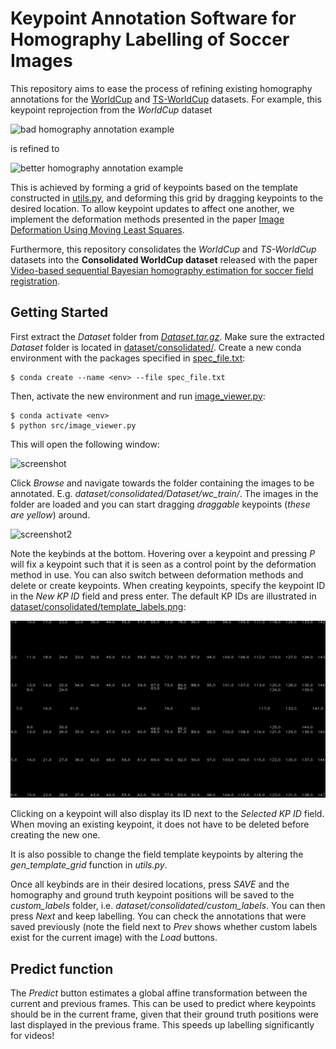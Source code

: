 # Keypoint Annotation Software for Homography Labelling of Soccer Images

This repository aims to ease the process of refining existing homography annotations for the [WorldCup](https://nhoma.github.io/) and [TS-WorldCup](https://github.com/ericsujw/KpSFR) datasets. 
For example, this keypoint reprojection from the *WorldCup* dataset

![bad homography annotation example](images/train26.jpg "Bad homography annotation")

is refined to

![better homography annotation example](images/train26cust.jpg "Better homography annotation")

This is achieved by forming a grid of keypoints based on the template constructed in [utils.py](src/utils.py), and deforming this grid by dragging
keypoints to the desired location. To allow keypoint updates to affect one another, we implement the deformation methods presented in the 
paper [Image Deformation Using Moving Least Squares](https://people.engr.tamu.edu/schaefer/research/mls.pdf).

Furthermore, this repository consolidates the *WorldCup* and *TS-WorldCup* datasets into the **__Consolidated WorldCup dataset__** released with the paper [Video-based sequential Bayesian homography estimation for soccer field registration](https://www.sciencedirect.com/science/article/pii/S0957417424010224).

## Getting Started

First extract the *Dataset* folder from *[Dataset.tar.gz](dataset/consolidated/Dataset.tar.gz)*. Make sure the extracted *Dataset* folder is located in [dataset/consolidated/](dataset/consolidated/).
Create a new conda environment with the packages specified in [spec_file.txt](spec_file.txt):

```
$ conda create --name <env> --file spec_file.txt
```

Then, activate the new environment and run [image_viewer.py](src/image_viewer.py):

```
$ conda activate <env>
$ python src/image_viewer.py
```

This will open the following window:

![screenshot](images/screenshot.jpg "Screenshot")

Click *Browse* and navigate towards the folder containing the images to be annotated. E.g. *dataset/consolidated/Dataset/wc_train/*.
The images in the folder are loaded and you can start dragging *draggable* keypoints (*these are yellow*) around. 

![screenshot2](images/screenshot2.jpg "Screenshot 2")

Note the keybinds at the bottom.
Hovering over a keypoint and pressing *P* will fix a keypoint such that it is seen as a control point by the deformation method in use. You can also
switch between deformation methods and delete or create keypoints. When creating keypoints, specify the keypoint ID in the *New KP ID* field and press enter.
The default KP IDs are illustrated in [dataset/consolidated/template_labels.png](dataset/consolidated/template_labels.png):

![labels](dataset/consolidated/template_labels.png "Keypoint Labels")

Clicking on a keypoint will also display its ID next to the *Selected KP ID* field.
When moving an existing keypoint, it does not have to be deleted before creating the new one.

It is also possible to change the field template keypoints by altering the *gen_template_grid* function
in *utils.py*.

Once all keybinds are in their desired locations, press *SAVE* and the homography and ground truth keypoint positions will be saved to the *custom_labels* folder,
i.e. *dataset/consolidated/custom_labels*. You can then press *Next* and keep labelling. You can check the annotations that were saved previously (note the field next to *Prev* shows whether
custom labels exist for the current image) with the *Load* buttons.

## Predict function

The *Predict* button estimates a global affine transformation between the current and previous frames. This can be used to predict where 
keypoints should be in the current frame, given that their ground truth positions were last displayed in the previous frame. This speeds up labelling significantly 
for videos!
